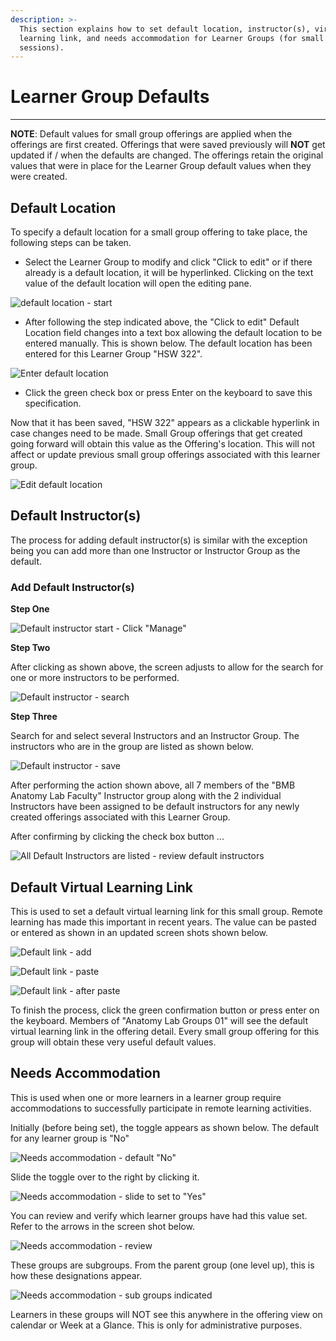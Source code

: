 ```yaml
---
description: >-
  This section explains how to set default location, instructor(s), virtual
  learning link, and needs accommodation for Learner Groups (for small group
  sessions).
---
```


# Learner Group Defaults

****

**NOTE**: Default values for small group offerings are applied when the offerings are first created. Offerings that were saved previously will **NOT** get updated if / when the defaults are changed. The offerings retain the original values that were in place for the Learner Group default values when they were created.

## Default Location

To specify a default location for a small group offering to take place, the following steps can be taken.

* Select the Learner Group to modify and click "Click to edit" or if there already is a default location, it will be hyperlinked. Clicking on the text value of the default location will open the editing pane.

![default location - start](../images/learner_group_defaults/default_location_start.png)

* After following the step indicated above, the "Click to edit" Default Location field changes into a text box allowing the default location to be entered manually. This is shown below. The default location has been entered for this Learner Group "HSW 322".

![Enter default location](../images/learner_group_defaults/enter_default_location.png)

* Click the green check box or press Enter on the keyboard to save this specification.

Now that it has been saved, "HSW 322" appears as a clickable hyperlink in case changes need to be made. Small Group offerings that get created going forward will obtain this value as the Offering's location. This will not affect or update previous small group offerings associated with this learner group.

![Edit default location](../images/learner_group_defaults/edit_default_location.png)

## Default Instructor(s)

The process for adding default instructor(s) is similar with the exception being you can add more than one Instructor or Instructor Group as the default.

### Add Default Instructor(s)

**Step One**

![Default instructor start - Click "Manage"](../images/learner_group_defaults/default_instructor_start.png)

**Step Two**

After clicking as shown above, the screen adjusts to allow for the search for one or more instructors to be performed.

![Default instructor - search](../images/learner_group_defaults/default_instructor_search.png)

**Step Three**

Search for and select several Instructors and an Instructor Group. The instructors who are in the group are listed as shown below.

![Default instructor - save](../images/learner_group_defaults/default_instructor_search.png)

After performing the action shown above, all 7 members of the "BMB Anatomy Lab Faculty" Instructor group along with the 2 individual Instructors have been assigned to be default instructors for any newly created offerings associated with this Learner Group.

After confirming by clicking the check box button ...

![All Default Instructors are listed - review default instructors](../images/learner_group_defaults/default_instructor_review.png)

## Default Virtual Learning Link

This is used to set a default virtual learning link for this small group. Remote learning has made this important in recent years. The value can be pasted or entered as shown in an updated screen shots shown below.

![Default link - add](../images/learner_group_defaults/default_link_add.png)

![Default link - paste](../images/learner_group_defaults/default_link_paste.png)

![Default link - after paste](../.gitbook/assets/dvll3.png)

To finish the process, click the green confirmation button or press enter on the keyboard. Members of "Anatomy Lab Groups 01" will see the default virtual learning link in the offering detail. Every small group offering for this group will obtain these very useful default values.

## Needs Accommodation

This is used when one or more learners in a learner group require accommodations to successfully participate in remote learning activities.

Initially (before being set), the toggle appears as shown below. The default for any learner group is "No"

![Needs accommodation - default "No"](../images/learner_group_defaults/needs_accom_default_no.png)

Slide the toggle over to the right by clicking it.

![Needs accommodation - slide to set to "Yes"](../images/learner_group_defaults/needs_accom_set_to_yes.png)

You can review and verify which learner groups have had this value set. Refer to the arrows in the screen shot below.

![Needs accommodation - review](../images/learner_group_defaults/needs_accom_indicated.png)

These groups are subgroups. From the parent group (one level up), this is how these designations appear.

![Needs accommodation - sub groups indicated](../images/learner_group_defaults/needs_accom_sub_groups.png)

Learners in these groups will NOT see this anywhere in the offering view on calendar or Week at a Glance. This is only for administrative purposes.
